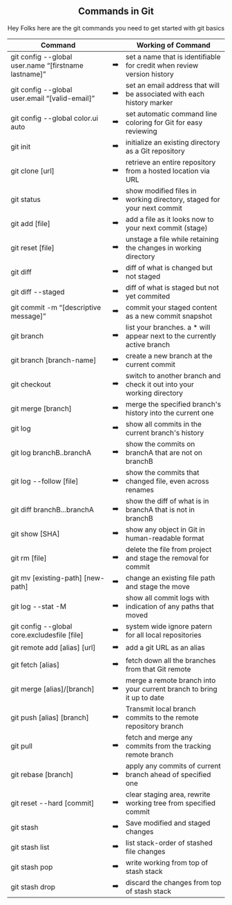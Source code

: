 <!DOCTYPE html>
<html>
    <meta charset = "utf8">
    <head>
        <h2 align="center">Commands in Git</Command></h2>
        <p align="center">Hey Folks here are the git commands you need to get started with git basics</p>
    </head>
        <body>
        <table align="center">
            <thead>
                <tr>
                    <th> Command </th>
                    <th></th>
                    <th> Working of Command</th>
                </tr>
            </thead>
            <tbody>
                <tr>
                <td> git config --global user.name “[firstname lastname]”</td>
                <td>   ➡️   </td>
                <td> set a name that is identifiable for credit when review version history</td>
                </tr>
                <tr>
                    <td> git config --global user.email “[valid-email]”</td>
                    <td>   ➡️   </td>
                    <td> set an email address that will be associated with each history marker</td>
                </tr>
                <tr>
                    <td> git config --global color.ui auto</td>
                    <td>   ➡️   </td>
                    <td> set automatic command line coloring for Git for easy reviewing</td>
                </tr>
                <tr> 
                    <td> git init</td>
                    <td>   ➡️   </td>
                    <td> initialize an existing directory as a Git repository</td>
                </tr>
                <tr>
                    <td> git clone [url]</td>
                    <td>   ➡️   </td>
                    <td> retrieve an entire repository from a hosted location via URL</td>
                </tr>
                <tr>
                    <td>git status</td>
                    <td>   ➡️   </td>
                    <td>show modified files in working directory, staged for your next commit</td>
                </tr>
                <tr>
                    <td> git add [file]</td>
                    <td>   ➡️   </td>
                    <td> add a file as it looks now to your next commit (stage)</td>
                <tr>
                    <td> git reset [file]</td>
                    <td>   ➡️   </td>
                    <td> unstage a file while retaining the changes in working directory</td>
                </tr>    
                <tr>
                    <td> git diff </td>
                    <td>   ➡️   </td>
                    <td> diff of what is changed but not staged</td>
                </tr>
                <tr>
                    <td> git diff --staged </td>
                    <td>   ➡️   </td>
                    <td> diff of what is staged but not yet commited</td>
                </tr>
                <tr>
                    <td> git commit -m “[descriptive message]”</td>
                    <td>   ➡️   </td>
                    <td> commit your staged content as a new commit snapshot </td>
                </tr>         
                <tr>
                    <td>git branch </td>
                    <td>   ➡️   </td>
                    <td>list your branches. a * will appear next to the currently active branch</td>
                </tr>
                <tr>
                    <td>git branch [branch-name]</td>
                    <td>   ➡️   </td>
                    <td>create a new branch at the current commit</td>
                </tr>
                <tr>
                    <td>git checkout</td>
                    <td>   ➡️   </td>
                    <td>switch to another branch and check it out into your working directory</td>
                </tr>
                <tr>
                    <td>git merge [branch]</td>
                    <td>   ➡️   </td>
                    <td>merge the specified branch's history into the current one</td>
                </tr>
                <tr>
                    <td>git log</td>
                    <td>   ➡️   </td>
                    <td>show all commits in the current branch's history</td>
                </tr>
                <tr>
                    <td>git log branchB..branchA</td>
                    <td>   ➡️   </td>
                    <td>show the commits on branchA that are not on branchB</td>
                </tr>
                <tr>
                    <td>git log --follow [file]</td>
                    <td>   ➡️   </td>
                    <td>show the commits that changed file, even across renames</td>
                </tr>
                <tr>
                    <td>git diff branchB...branchA</td>
                    <td>   ➡️   </td>
                    <td>show the diff of what is in branchA that is not in branchB</td>
                </tr>
                <tr>
                    <td>git show [SHA]</td>
                    <td>   ➡️   </td>
                    <td>show any object in Git in human-readable format</td>
                </tr>
                <tr>
                    <td>git rm [file]</td>
                    <td>   ➡️   </td>
                    <td>delete the file from project and stage the removal for commit</td>
                </tr>
                <tr>
                    <td>git mv [existing-path] [new-path]</td>
                    <td>   ➡️   </td>
                    <td>change an existing file path and stage the move</td>
                </tr>
                <tr>
                    <td>git log --stat -M</td>
                    <td>   ➡️   </td>
                    <td>show all commit logs with indication of any paths that moved</td>
                </tr>
                <tr>
                    <td>git config --global core.excludesfile [file]</td>
                    <td>   ➡️   </td>
                    <td>system wide ignore patern for all local repositories</td>
                </tr>
                <tr>
                    <td>git remote add [alias] [url]</td>
                    <td>   ➡️   </td>
                    <td>add a git URL as an alias</td>
                </tr>
                <tr>
                    <td>git fetch [alias]</td>
                    <td>   ➡️   </td>
                    <td>fetch down all the branches from that Git remote</td>
                </tr>
                <tr>
                    <td>git merge [alias]/[branch]</td>
                    <td>   ➡️   </td>
                    <td>merge a remote branch into your current branch to bring it up to date</td>
                </tr>
                <tr>
                    <td>git push [alias] [branch]</td>
                    <td>   ➡️   </td>
                    <td>Transmit local branch commits to the remote repository branch</td>
                </tr>
                <tr>
                    <td>git pull</td>
                    <td>   ➡️   </td>
                    <td>fetch and merge any commits from the tracking remote branch</td>
                </tr>
                <tr>
                    <td>git rebase [branch]</td>
                    <td>   ➡️   </td>
                    <td>apply any commits of current branch ahead of specified one</td>
                </tr>
                <tr>
                    <td>git reset --hard [commit]</td>
                    <td>   ➡️   </td>
                    <td>clear staging area, rewrite working tree from specified commit</td>
                </tr>
                <tr>
                    <td>git stash</td>
                    <td>   ➡️   </td>
                    <td>Save modified and staged changes </td>
                </tr>
                <tr>
                    <td>git stash list</td>
                    <td>   ➡️   </td>
                    <td>list stack-order of stashed file changes</td>
                </tr>
                <tr>
                    <td>git stash pop</td>
                    <td>   ➡️   </td>
                    <td>write working from top of stash stack</td>
                </tr>
                <tr>
                    <td>git stash drop</td>
                    <td>   ➡️   </td>
                    <td>discard the changes from top of stash stack</td>
                </tr>
            </tbody>
        </table>
    </body>
</html>
